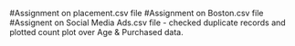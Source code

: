 #Assignment on placement.csv file
#Assignment on Boston.csv file
#Assignent on Social Media Ads.csv file - checked duplicate records and plotted count plot over Age & Purchased data. 
